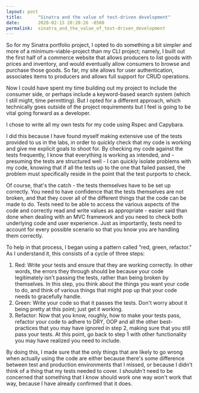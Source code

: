 ```yaml
---
layout: post
title:      "Sinatra and the value of test-driven development"
date:       2020-02-15 20:20:26 -0500
permalink:  sinatra_and_the_value_of_test-driven_development
---
```



So for my Sinatra portfolio project, I opted to do something a bit simpler and more of a minimum-viable-project than my CLI project; namely, I built out the first half of a commerce website that allows producers to list goods with prices and inventory, and would eventually allow consumers to browse and purchase those goods.  So far, my site allows for user authentication, associates items to producers and allows full support for CRUD operations.

Now I could have spent my time building out my project to include the consumer side, or perhaps include a keyword-based search system (which I still might, time permitting).  But I opted for a different approach, which technically goes outside of the project requirements but I feel is going to be vital going forward as a developer.

I chose to write all my own tests for my code using Rspec and Capybara.

I did this because I have found myself making extensive use of the tests provided to us in the labs, in order to quickly check that my code is working and give me explicit goals to shoot for.  By checking my code against the tests frequently, I know that everything is working as intended, and - presuming the tests are structured well - I can quickly isolate problems with my code, knowing that if all the tests up to the one that failed passed, the problem must specifically reside in the point that the test purports to check.

Of course, that's the catch - the tests themselves have to be set up correctly.  You need to have confidence that the tests themselves are not broken, and that they cover all of the different things that the code can be made to do.  Tests need to be able to access the various aspects of the code and correctly read and write values as appropriate - easier said than done when dealing with an MVC framework and you need to check both underlying code and user experience.  Just as importantly, tests need to account for every possible scenario so that you know you are handling them correctly.

To help in that process, I began using a pattern called "red, green, refactor."  As I understand it, this consists of a cycle of three steps:

1. Red: Write your tests and ensure that they are working correctly.  In other words, the errors they through should be because your code legitimately isn't passing the tests, rather than being broken by themselves. In this step, you think about the things you want your code to do, and think of various things that might pop up that your code needs to gracefully handle.
2. Green: Write your code so that it passes the tests.  Don't worry about it being pretty at this point; just get it working.
3. Refactor: Now that you know, roughly, how to make your tests pass, refactor your code to adhere to DRY, OOP and all the other best-practices that you may have ignored in step 2, making sure that you still pass your tests.  At this point, go back to step 1 with other functionality you may have realized you need to include.

By doing this, I made sure that the only things that are likely to go wrong when actually using the code are either because there's some difference between test and production environments that I missed, or because I didn't think of a thing that my tests needed to cover.  I *shouldn't* need to be concerned that something that I *know* should work one way won't work that way, because I have already confirmed that it does.
